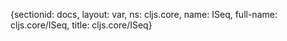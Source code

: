 {sectionid: docs, layout: var, ns: cljs.core, name: ISeq, full-name: cljs.core/ISeq,
  title: cljs.core/ISeq}
